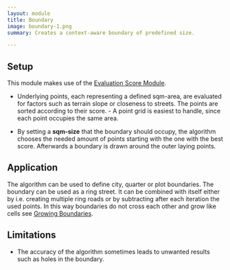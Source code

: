 ```yaml
---
layout: module
title: Boundary
image: boundary-1.png
summary: Creates a context-aware boundary of predefined size.

---
```


## Setup

This module makes use of the [Evaluation Score Module]().

* Underlying points, each representing a defined sqm-area, are evaluated for factors such as terrain slope or closeness to streets. The points are sorted according to their score. - A point grid is easiest to handle, since each point occupies the same area.

* By setting a **sqm-size** that the boundary should occupy, the algorithm chooses the needed amount of points starting with the one with the best score. Afterwards a boundary is drawn around the outer laying points.

## Application

The algorithm can be used to define city, quarter or plot boundaries. The boundary can be used as a ring street.
It can be combined with itself either by i.e. creating multiple ring roads or by subtracting after each iteration the used points. In this way boundaries do not cross each other and grow like cells see [Growing Boundaries]().

## Limitations

* The accuracy of the algorithm sometimes leads to unwanted results such as holes in the boundary.
